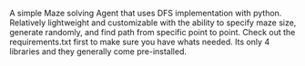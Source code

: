 A simple Maze solving Agent that uses DFS implementation with python. 
Relatively lightweight and customizable with the ability to specify maze size, generate randomly, and find path from specific point to point. 
Check out the requirements.txt first to make sure you have whats needed. Its only 4 libraries and they generally come pre-installed. 
